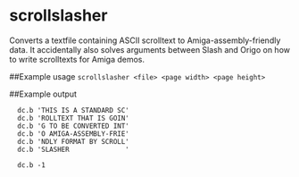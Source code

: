 # scrollslasher
Converts a textfile containing ASCII scrolltext to Amiga-assembly-friendly data. It accidentally also solves arguments between Slash and Origo on how to write scrolltexts for Amiga demos.

##Example usage
`scrollslasher <file> <page width> <page height>`

##Example output
~~~~
  dc.b 'THIS IS A STANDARD SC'
  dc.b 'ROLLTEXT THAT IS GOIN'
  dc.b 'G TO BE CONVERTED INT'
  dc.b 'O AMIGA-ASSEMBLY-FRIE'
  dc.b 'NDLY FORMAT BY SCROLL'
  dc.b 'SLASHER              '
  
  dc.b -1
~~~~
